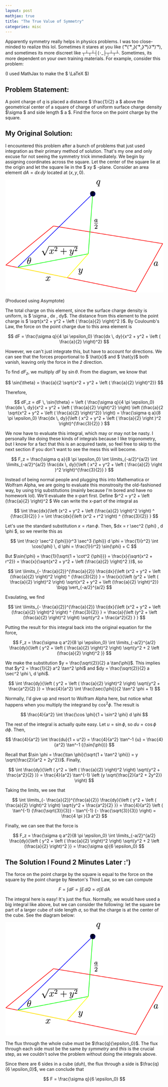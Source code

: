```yaml
---
layout: post
mathjax: true
title: "The True Value of Symmetry"
categories: misc
---
```


Apparently symmetry really helps in physics problems. I was too close-minded to realize this lol.
Sometimes it stares at you like ( ͡°( ͡° ͜ʖ( ͡° ͜ʖ ͡°)ʖ ͡°) ͡°), and sometimes its more discreet like ┬┴┬┴┤(･_├┬┴┬┴.
Sometimes, its more dependent on your own training materials.
For example, consider this problem:

(I used MathJax to make the $ \LaTeX $)

## Problem Statement:
A point charge of $q$ is placed a distance $ \frac{1}{2} a $ above the geometrical center of a square of charge of uniform surface charge density $\sigma $ and side length $ a $. Find the force on the point charge by the square.

## My Original Solution:
I encountered this problem after a bunch of problems that just used integration as their primary method of solution.
That's my one and only excuse for not seeing the symmetry trick immediately.
We begin by assigning coordinates across the square.
Let the center of the square lie at the origin and let the square lie in the $ xy $ -plane.
Consider an area element $dA = dx \, dy$ located at $(x,y,0)$.

![alt text][id]

[id]: assets/images/diag1.png "Diagram 1"

(Produced using Asymptote)

The total charge on this element, since the surface charge density is uniform, is $ \sigma \, dx \, dy$.
The distance from this element to the point charge is $ \sqrt{x^2 + y^2 + \left ( \frac{a}{2} \right)^2 }$.
By Couloumb's Law, the force on the point charge due to this area element is

$$ dF = \frac{\sigma q}{4 \pi \epsilon_0} \frac{dx \, dy}{x^2 + y^2 + \left ( \frac{a}{2} \right)^2} $$

However, we can't just integrate this, but have to account for directions. We can see that the forces proportional to $ \hat{x}$ and $ \hat{y}$ both vanish, leaving only the force in the $\hat{z}$ direction.


To find $dF_z$, we multiply $dF$ by $\sin{\theta}$. From the diagram, we know that

$$ \sin{\theta} = \frac{a}{2 \sqrt{x^2 + y^2 + \left ( \frac{a}{2} \right)^2}} $$

Therefore,


$$
dF_z = dF \, \sin{\theta} = \left ( \frac{\sigma q}{4 \pi \epsilon_0} \frac{dx \, dy}{x^2 + y^2 + \left ( \frac{a}{2} \right)^2} \right) \left (\frac{a}{2 \sqrt{x^2 + y^2 + \left ( \frac{a}{2} \right)^2}} \right) = \frac{\sigma q a}{8 \pi \epsilon_0} \frac{dx \, dy}{\left ( x^2 + y^2 + \left ( \frac{a}{2} \right )^2 \right)^{\frac{3}{2}} }
$$


We now have to evaluate this integral, which may or may not be nasty. I personally like doing these kinds of integrals because I like trigonometry, but I know for a fact that this is an acquired taste, so feel free to skip to the next section if you don't want to see the mess this will become.


$$
    F_z = \frac{\sigma q a}{8 \pi \epsilon_0} \int \limits_{-a/2}^{a/2} \int \limits_{-a/2}^{a/2} \frac{dx \, dy}{\left ( x^2 + y^2 + \left ( \frac{a}{2} \right )^2 \right)^{\frac{3}{2}} }
$$


Instead of being normal people and plugging this into Mathematica or Wolfram Alpha, we are going to evaluate this monstrosity the old-fashioned way, by using trig substitutions (mainly because I'm bored and have no homework lol). We'll evaluate the x-part first.
Define $r^2 = y^2 + \left (\frac{a}{2} \right)^2 $  We can write the x-part of the integral as


$$
\int \frac{dx}{\left (x^2 + y^2 + \left (\frac{a}{2} \right)^2 \right) ^ {\frac{3}{2}} } =  \int \frac{dx}{\left (x^2 + r^2 \right) ^ {\frac{3}{2}} }
$$


Let's use the standard substitution $x = r \tan{\phi}$. Then, $dx = r \sec^2 {\phi} \, d \phi $, so we rewrite this as


$$
\int \frac{r \sec^2 {\phi}}{r^3 \sec^3 {\phi}} d \phi = \frac{1}{r^2} \int \cos{\phi} \, d \phi = \frac{1}{r^2} \sin{\phi} + C
$$


But $\sin{\phi} = \frac{1}{\sqrt{1 + \cot^2 {\phi}}} =  \frac{x}{\sqrt{x^2 + r^2}} = \frac{x}{\sqrt{x^2 + y^2 + \left (\frac{a}{2} \right)^2 }}$, so


$$
\int \limits_{- \frac{a}{2}}^{\frac{a}{2}} \frac{dx}{\left (x^2 + y^2 + \left (\frac{a}{2} \right)^2 \right) ^ {\frac{3}{2}} } = \frac{x}{\left (y^2 + \left ( \frac{a}{2} \right)^2 \right) \sqrt{x^2 + y^2 + \left (\frac{a}{2} \right)^2}} \bigg \vert_{-a/2}^{a/2}
$$

Evaulating, we find


$$
\int \limits_{- \frac{a}{2}}^{\frac{a}{2}} \frac{dx}{\left (x^2 + y^2 + \left (\frac{a}{2} \right)^2 \right) ^ {\frac{3}{2}} } = \frac{a}{\left (y^2 + \left (\frac{a}{2} \right)^2 \right) \sqrt{y^2 + \frac{a^2}{2} } }
$$

Putting the result for this integral back into the original equation for the force,


$$
F_z = \frac{\sigma q a^2}{8 \pi \epsilon_0} \int \limits_{-a/2}^{a/2} \frac{dy}{\left ( y^2 + \left ( \frac{a}{2} \right)^2 \right) \sqrt{y^2 + 2 \left (\frac{a}{2} \right)^2 }}
$$

We make the substitution $y = \frac{\sqrt{2}}{2} a \tan{\phi}$.
This implies that $y^2 = \frac{1}{2} a^2 \tan^2 \phi$ and $dy = \frac{\sqrt{2}}{2} a \sec^2 \phi \, d \phi$.


$$
\int \frac{dy}{\left ( y^2 + \left ( \frac{a}{2} \right)^2 \right) \sqrt{y^2 +  \frac{a^2}{2} }} = \frac{4}{a^2} \int \frac{\sec{\phi}}{2 \tan^2 \phi + 1}
$$

Normally, I'd give up and resort to Wolfram Alpha here, but notice what happens when you multiply the integrand by $\cos^2 \phi$. The result is


$$
\frac{4}{a^2} \int \frac{\cos \phi}{1 + \sin^2 \phi} d \phi
$$


The rest of the integral is actually quite easy. Let $u = \sin \phi$, so $du = \cos \phi \, d \phi$. Then,


$$
\frac{4}{a^2} \int \frac{du}{1 + u^2} = \frac{4}{a^2} \tan^-1 {u} = \frac{4}{a^2} \tan^-1 {(\sin{\phi})}
$$


Recall that $\sin \phi = \frac{\tan \phi}{\sqrt{1 + \tan^2 \phi}} = y \sqrt{\frac{2}{a^2 + 2y^2}}$. Finally,


$$
\int \frac{dy}{\left ( y^2 + \left ( \frac{a}{2} \right)^2 \right) \sqrt{y^2 +  \frac{a^2}{2} }} = \frac{4}{a^2} \tan^{-1} \left (y \sqrt{\frac{2}{a^2 + 2y^2}} \right)
$$


Taking the limits, we see that


$$
\int \limits_{- \frac{a}{2}}^{\frac{a}{2}} \frac{dy}{\left ( y^2 + \left ( \frac{a}{2} \right)^2 \right) \sqrt{y^2 +  \frac{a^2}{2} }} = \frac{4}{a^2} \left ( \tan^{-1} {\frac{\sqrt{3}}{3}} - \tan^{-1} {- \frac{\sqrt{3}}{3}} \right) = \frac{4 \pi }{3 a^2}
$$


Finally, we can see that the force is


$$
F_z = \frac{\sigma q a^2}{8 \pi \epsilon_0} \int \limits_{-a/2}^{a/2} \frac{dy}{\left ( y^2 + \left ( \frac{a}{2} \right)^2 \right) \sqrt{y^2 + 2 \left (\frac{a}{2} \right)^2 }} = \frac{\sigma q}{6 \epsilon_0}
$$

## The Solution I Found 2 Minutes Later :')




The force on the point charge by the square is equal to the force on the square by the point charge by Newton's Third Law, so we can compute


$$
F = \int dF = \int E \, dQ = \sigma \int E \, dA
$$

The integral here is easy! It's just the flux. Normally, we would have used a big integral like above, but we can consider the following: let the square be part of a larger cube of side length $a$, so that the charge is at the center of the cube. See the diagram below:


![alt text][id]

[id]: assets/images/diag2.png "Diagram 2"


The flux through the whole cube must be $\frac{q}{\epsilon_0}$.
The flux through each side must be the same *by symmetry* and *this* is the crucial step, as we couldn't solve the problem without doing the integrals above.

Since there are 6 sides in a cube (*duh*), the flux through a side is $\frac{q}{6 \epsilon_0}$, we can conclude that


$$
F = \frac{\sigma q}{6 \epsilon_0}
$$

